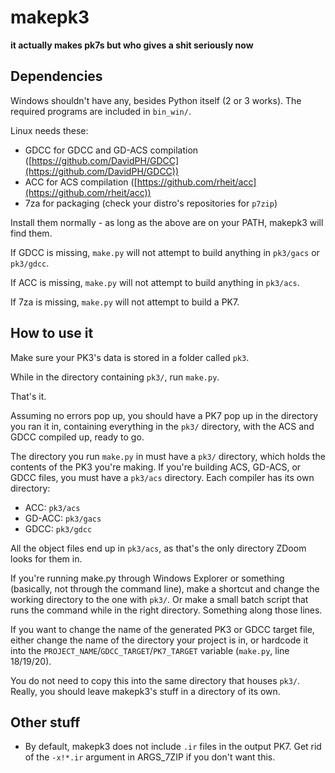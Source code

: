 # makepk3

**it actually makes pk7s but who gives a shit seriously now**


## Dependencies

Windows shouldn't have any, besides Python itself (2 or 3 works). The required
programs are included in `bin_win/`.

Linux needs these:

- GDCC for GDCC and GD-ACS compilation ([https://github.com/DavidPH/GDCC](https://github.com/DavidPH/GDCC))
- ACC  for ACS compilation ([https://github.com/rheit/acc](https://github.com/rheit/acc))
- 7za  for packaging (check your distro's repositories for `p7zip`)

Install them normally - as long as the above are on your PATH, makepk3 will find them.

If GDCC is missing, `make.py` will not attempt to build anything in `pk3/gacs` or `pk3/gdcc`.

If ACC is missing, `make.py` will not attempt to build anything in `pk3/acs`.

If 7za is missing, `make.py` will not attempt to build a PK7.

## How to use it

Make sure your PK3's data is stored in a folder called `pk3`.

While in the directory containing `pk3/`, run `make.py`.

That's it.

Assuming no errors pop up, you should have a PK7 pop up in the directory you ran
it in, containing everything in the `pk3/` directory, with the ACS and GDCC
compiled up, ready to go.

The directory you run `make.py` in must have a `pk3/` directory, which holds the
contents of the PK3 you're making. If you're building ACS, GD-ACS, or GDCC
files, you must have a `pk3/acs` directory. Each compiler has its own directory:

- ACC:    `pk3/acs`
- GD-ACC: `pk3/gacs`
- GDCC:   `pk3/gdcc`

All the object files end up in `pk3/acs`, as that's the only directory ZDoom
looks for them in.

If you're running make.py through Windows Explorer or something (basically, not
through the command line), make a shortcut and change the working directory to
the one with `pk3/`. Or make a small batch script that runs the command while
in the right directory. Something along those lines.

If you want to change the name of the generated PK3 or GDCC target file, either
change the name of the directory your project is in, or hardcode it into the
`PROJECT_NAME`/`GDCC_TARGET`/`PK7_TARGET` variable (`make.py`, line 18/19/20).

You do not need to copy this into the same directory that houses `pk3/`. Really,
you should leave makepk3's stuff in a directory of its own.


## Other stuff

- By default, makepk3 does not include `.ir` files in the output PK7. Get rid of
  the `-x!*.ir` argument in ARGS_7ZIP if you don't want this.
